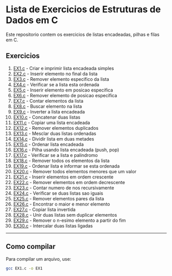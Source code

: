 # Lista de Exercicios de Estruturas de Dados em C

Este repositorio contem os exercicios de listas encadeadas, pilhas e filas em C.

## Exercicios

1. [EX1.c](EXERCICIOS/EX1.c) - Criar e imprimir lista encadeada simples  
2. [EX2.c](EXERCICIOS/EX2.c) - Inserir elemento no final da lista  
3. [EX3.c](EXERCICIOS/EX3.c) - Remover elemento especifico da lista  
4. [EX4.c](EXERCICIOS/EX4.c) - Verificar se a lista esta ordenada  
5. [EX5.c](EXERCICIOS/EX5.c) - Inserir elemento em posicao especifica  
6. [EX6.c](EXERCICIOS/EX6.c) - Remover elemento de posicao especifica  
7. [EX7.c](EXERCICIOS/EX7.c) - Contar elementos da lista  
8. [EX8.c](EXERCICIOS/EX8.c) - Buscar elemento na lista  
9. [EX9.c](EXERCICIOS/EX9.c) - Inverter a lista encadeada  
10. [EX10.c](EXERCICIOS/EX10.c) - Concatenar duas listas  
11. [EX11.c](EXERCICIOS/EX11.c) - Copiar uma lista encadeada  
12. [EX12.c](EXERCICIOS/EX12.c) - Remover elementos duplicados  
13. [EX13.c](EXERCICIOS/EX13.c) - Mesclar duas listas ordenadas  
14. [EX14.c](EXERCICIOS/EX14.c) - Dividir lista em duas metades  
15. [EX15.c](EXERCICIOS/EX15.c) - Ordenar lista encadeada  
16. [EX16.c](EXERCICIOS/EX16.c) - Pilha usando lista encadeada (push, pop)  
17. [EX17.c](EXERCICIOS/EX17.c) - Verificar se a lista e palindromo  
18. [EX18.c](EXERCICIOS/EX18.c) - Remover todos os elementos da lista  
19. [EX19.c](EXERCICIOS/EX19.c) - Ordenar lista e informar se esta ordenada  
20. [EX20.c](EXERCICIOS/EX20.c) - Remover todos elementos menores que um valor  
21. [EX21.c](EXERCICIOS/EX21.c) - Inserir elementos em ordem crescente  
22. [EX22.c](EXERCICIOS/EX22.c) - Remover elementos em ordem decrescente  
23. [EX23.c](EXERCICIOS/EX23.c) - Contar numero de nos recursivamente  
24. [EX24.c](EXERCICIOS/EX24.c) - Verificar se duas listas sao iguais  
25. [EX25.c](EXERCICIOS/EX25.c) - Remover elementos pares da lista  
26. [EX26.c](EXERCICIOS/EX26.c) - Encontrar o maior e menor elemento  
27. [EX27.c](EXERCICIOS/EX27.c) - Copiar lista invertida  
28. [EX28.c](EXERCICIOS/EX28.c) - Unir duas listas sem duplicar elementos  
29. [EX29.c](EXERCICIOS/EX29.c) - Remover o n-esimo elemento a partir do fim  
30. [EX30.c](EXERCICIOS/EX30.c) - Intercalar duas listas ligadas  

---

## Como compilar

Para compilar um arquivo, use:

```bash
gcc EX1.c -o EX1
